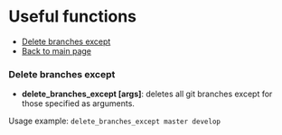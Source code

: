 # Useful functions #

- [Delete branches except](#delete-branches-except)
- [Back to main page](../../README.md)

### Delete branches except ###
- **delete_branches_except [args]**: deletes all git branches except for those specified as arguments.

Usage example: `delete_branches_except master develop`
